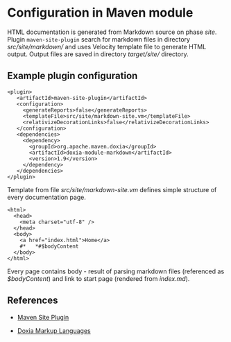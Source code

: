 # Configuration in Maven module

HTML documentation is generated from Markdown source on phase *site*. Plugin `maven-site-plugin` search for markdown files in directory *src/site/markdown/* and uses Velocity template file to generate HTML output. Output files are saved in directory *target/site/* directory.

## Example plugin configuration

```
<plugin>
   <artifactId>maven-site-plugin</artifactId>
   <configuration>
     <generateReports>false</generateReports>
     <templateFile>src/site/markdown-site.vm</templateFile>
     <relativizeDecorationLinks>false</relativizeDecorationLinks>
   </configuration>
   <dependencies>
     <dependency>
       <groupId>org.apache.maven.doxia</groupId>
       <artifactId>doxia-module-markdown</artifactId>
       <version>1.9</version>
     </dependency>
   </dependencies>
</plugin>
```

Template from file *src/site/markdown-site.vm* defines simple structure of every documentation page.

```
<html>
  <head>
    <meta charset="utf-8" />
  </head>
  <body>
    <a href="index.html">Home</a>
  	#*   *#$bodyContent
  </body>
</html>

```

Every page contains body - result of parsing markdown files (referenced as *$bodyContent*) and link to start page (rendered from *index.md*).

## References

* [Maven Site Plugin](http://maven.apache.org/plugins/maven-site-plugin/index.html)

* [Doxia Markup Languages](http://maven.apache.org/doxia/references/index.html)